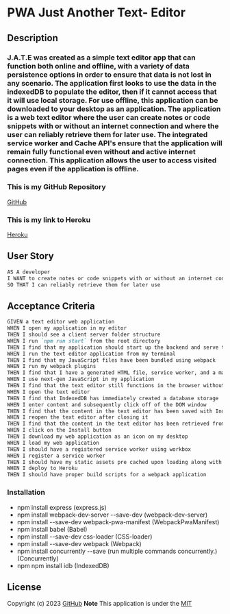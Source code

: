 # PWA Just Another Text- Editor

## Description
 ### J.A.T.E was created as a simple text editor app that can function both online and offline, with a variety of data persistence options in order to ensure that data is not lost in any scenario. The application first looks to use the data in the indexedDB to populate the editor, then if it cannot access that it will use local storage. For use offline, this application can be downloaded to your desktop as an application. The application is a web text editor where the user can create notes or code snippets with or without an internet connection and where the user can reliably retrieve them for later use. The integrated service worker and Cache API's ensure that the application will remain fully functional even without and active internet connection. This application allows the user to access visited pages even if the application is offline.


 ### This is my GitHub Repository 
 [GitHub](https://github.com/jaya4ever/text-editor)

### This is my link to Heroku
[Heroku](https://hidden-castle-72719.herokuapp.com/ "Heroku app")




## User Story

```md
AS A developer
I WANT to create notes or code snippets with or without an internet connection
SO THAT I can reliably retrieve them for later use
```

## Acceptance Criteria

```md
GIVEN a text editor web application
WHEN I open my application in my editor
THEN I should see a client server folder structure
WHEN I run `npm run start` from the root directory
THEN I find that my application should start up the backend and serve the client
WHEN I run the text editor application from my terminal
THEN I find that my JavaScript files have been bundled using webpack
WHEN I run my webpack plugins
THEN I find that I have a generated HTML file, service worker, and a manifest file
WHEN I use next-gen JavaScript in my application
THEN I find that the text editor still functions in the browser without errors
WHEN I open the text editor
THEN I find that IndexedDB has immediately created a database storage
WHEN I enter content and subsequently click off of the DOM window
THEN I find that the content in the text editor has been saved with IndexedDB
WHEN I reopen the text editor after closing it
THEN I find that the content in the text editor has been retrieved from our IndexedDB
WHEN I click on the Install button
THEN I download my web application as an icon on my desktop
WHEN I load my web application
THEN I should have a registered service worker using workbox
WHEN I register a service worker
THEN I should have my static assets pre cached upon loading along with subsequent pages and static assets
WHEN I deploy to Heroku
THEN I should have proper build scripts for a webpack application
```

### Installation 
* npm install express (express.js)
* npm install webpack-dev-server --save-dev (webpack-dev-server)
* npm install --save-dev webpack-pwa-manifest (WebpackPwaManifest)
* npm install babel (Babel)
* npm install --save-dev css-loader (CSS-loader)
* npm install --save-dev webpack (Webpack)
* npm install concurrently --save (run multiple commands concurrently.) (Concurrently)
* npm npm install idb (IndexedDB)


## License

  Copyright (c) 2023 [GitHub](https://github.com/jaya4ever)  **Note** This application is under the [MIT](https://MIT-license.org)
